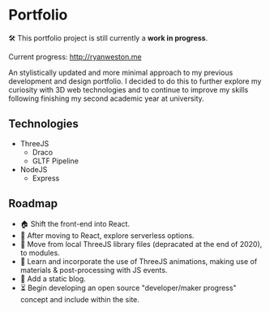 # Portfolio

🛠 This portfolio project is still currently a **work in progress**.

Current progress: <http://ryanweston.me>

An stylistically updated and more minimal approach to my previous development and design portfolio. I decided to do this to further explore my curiosity with 3D web technologies and to continue to improve my skills following finishing my second academic year at university.

## Technologies

- ThreeJS
    - Draco
    - GLTF Pipeline
- NodeJS 
    - Express
    

 
## Roadmap

- 🏠 Shift the front-end into React.
- 🔐 After moving to React, explore serverless options.
- 🚗 Move from local ThreeJS library files (depracated at the end of 2020), to modules.
- 🏃‍ Learn and incorporate the use  of ThreeJS animations, making use of materials & post-processing with JS events.
- 📝 Add a static blog.
- ⏳ Begin developing an open source "developer/maker progress" concept and include within the site.
